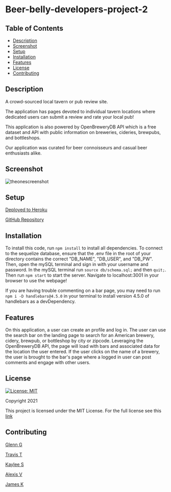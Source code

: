# Beer-belly-developers-project-2

## Table of Contents

* [Description](#description)
* [Screenshot](#screenshot)
* [Setup](#setup)
* [Installation](#installation)
* [Features](#features)
* [License](#license)
* [Contributing](#contributing)

## Description

A crowd-sourced local tavern or pub review site.

The application has pages devoted to individual tavern locations where dedicated users can submit a review and rate your local pub!

This application is also powered by OpenBreweryDB API which is a free dataset and API with public information on breweries, cideries, brewpubs, and bottleshops.

Our application was curated for beer connoisseurs and casual beer enthusiasts alike.

## Screenshot

![theonescreenshot](https://user-images.githubusercontent.com/87151585/142794105-b0352b43-331d-43d3-ab5a-fa3aa6a5ecfa.jpg)

## Setup

[Deployed to Heroku](https://beer-belly.herokuapp.com/)

[GitHub Repository](https://github.com/ggamb/Beer-belly-developers-project-2)

## Installation

To install this code, run `npm install` to install all dependencies. To connect to the sequelize database, ensure that the .env file in the root of your directory contains the correct "DB_NAME", "DB_USER", and "DB_PW". Then, open the mySQL terminal and sign in with your username and password. In the mySQL terminal run `source db/schema.sql;` and then `quit;`. Then run `npm start` to start the server. Navigate to localhost:3001 in your browser to use the webpage!

If you are having trouble commenting on a bar page, you may need to run `npm i -D handlebars@4.5.0` in your terminal to install version 4.5.0 of handlebars as a devDependency.

## Features

On this application, a user can create an profile and log in. The user can use the search bar on the landing page to search for an American brewery, cidery, brewpub, or bottleshop by city or zipcode. Leveraging the OpenBreweryDB API, the page will load with bars and associated data for the location the user entered. If the user clicks on the name of a brewery, the user is brought to the bar's page where a logged in user can post comments and engage with other users.

## License

[![License: MIT](https://img.shields.io/badge/License-MIT-red.svg)](https://opensource.org/licenses/MIT)

Copyright 2021

This project is licensed under the MIT License. For the full license see this [link](https://opensource.org/licenses/MIT)

## Contributing

[Glenn G](https://github.com/ggamb)

[Travis T](https://github.com/tygrski)

[Kaylee S](https://github.com/kayldubs)

[Alexis V](https://github.com/Alexzoo0)

[James K](https://github.com/JustKidding22)

